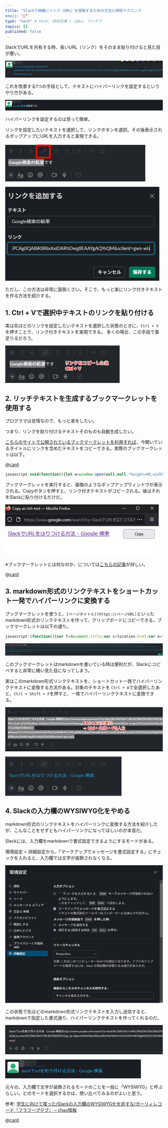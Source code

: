 ```yaml
---
title: "Slackで綺麗にリンク（URL）を投稿するための方法と時短テクニック
emoji: "🌊"
type: "tech" # tech: 技術記事 / idea: アイデア
topics: []
published: false
---
```


SlackでURLを共有する時、長いURL（リンク）をそのまま貼り付けると見た目が悪い。

![](../images/20230720/01.png)

これを改善する1つの手段として、テキストにハイパーリンクを設定するというやり方がある。

![](../images/20230720/02.png)

ハイパーリンクを設定するのは至って簡単。

リンクを設定したいテキストを選択して、リンクボタンを選択。その後表示されるポップアップにURLを入力すると実現できる。

![](../images/20230720/03.png)

![](../images/20230720/04.png)

ただし、この方法は非常に面倒くさい。そこで、もっと楽にリンク付きテキストを作る方法を紹介する。

## 1. Ctrl + Vで選択中テキストのリンクを貼り付ける

実は先ほどのリンクを設定したいテキストを選択した状態のときに、`Ctrl + V`を押すことで、リンク付きテキストを実現できる。
多くの場合、この手段で事足りるだろう。

![](../images/20230720/05.png)

## 2. リッチテキストを生成するブックマークレットを使用する

プログラマは怠惰なので、もっと楽をしたい。

つまり、リンクを貼り付けるテキストそのものも自動生成したい。

[こちらのサイトで公開されているブックマークレットを利用すれば](https://media-massage.net/blog/linkbookmarklet/)、今開いているタイトルにリンクを含めたテキストをコピーできる。実際のブックマークレットは以下。

@[card](https://media-massage.net/blog/linkbookmarklet/)

```js
javascript:void(function(){let w=window.open(null,null,"height=60,width=500"),d=w.document;d.open();d.write('<body style="padding:10px 15px;margin:0;display:flex;flex-flow:row nowrap;align-items:center"><a id="a" style="flex-grow:1" target="_blank"></a><button id="copy" style="width:100px;height:30px;margin-left:10px;cursor:pointer">Copy</button></body>');d.title="Copy as rich-text";let u=window.location.toString(),c=d.getElementById("copy"),a=d.getElementById("a");a.innerHTML=window.document.title;a.href=u;function copyToClip(doc,html,text){function listener(e){e.clipboardData.setData("text/html",html);e.clipboardData.setData("text/plain",text||html);e.preventDefault()}doc.addEventListener("copy",listener);doc.execCommand("copy");doc.removeEventListener("copy",listener)}c.onclick=function(){copyToClip(d,a.outerHTML,u);w.close()};d.close();c.focus()}())
```

ブックマークレットを実行すると、画像のようなポップアップウィンドウが表示される。Copyボタンを押すと、リンク付きテキストがコピーされる。後はそれをSlackに貼り付けるだけだ。

![](../images/20230720/06.png)

※ブックマークレットとは何なのか、については[こちらの記事](https://qiita.com/aqril_1132/items/b5f9040ccb8cbc705d04)が詳しい。

@[card](https://qiita.com/aqril_1132/items/b5f9040ccb8cbc705d04)

## 3. markdown形式のリンクテキストをショートカット一発でハイパーリンクに変換する

ブックマークレットを使うと、`[ページタイトル](https://ページURL)`といったmarkdown形式のリンクテキストを作って、クリップボードにコピーできる。ブックマークレットは以下の通り。

```js
javascript:(function(){var f=document.title;var c=location.href;var e="["+f+"]("+c+")";var b=document.createElement("div");b.appendChild(document.createElement("pre")).textContent=e;var d=b.style;d.position="fixed";d.left="-100%";document.body.appendChild(b);document.getSelection().selectAllChildren(b);var a=document.execCommand("copy");document.body.removeChild(b)})();
```

![](../images/20230720/07.png)

このブックマークレットはmarkdownを書いている時は便利だが、Slackにコピペすると非常に醜い見た目になってしまう。

実はこのmarkdown形式リンクテキストを、ショートカット一発でハイパーリンクテキストに変換する方法がある。対象のテキストを `Ctrl + A`で全選択したあと、`Ctrl + Shift + F`を押すと、一発でハイパーリンクテキストに変換できる。

![](../images/20230720/08.png)

![](../images/20230720/09.png)

## 4. Slackの入力欄のWYSIWYG化をやめる

markdown形式のリンクテキストをハイパーリンクに変換する方法を紹介したが、こんなことをせずともハイパーリンクになってほしいのが本音だ。

Slackには、入力欄をmarkdownで書式設定できるようにするモードがある。

環境設定 > 詳細設定から、「マークアップでメッセージを書式設定する」にチェックを入れると、入力欄では文字が装飾されなくなる。

![](../images/20230720/10.png)

この状態で先ほどのmarkdown形式リンクテキストを入力し送信すると、markdownで指定した書式通り、ハイパーリンクテキストを作ってくれるのだ。

![](../images/20230720/11.png)

![](../images/20230720/12.png)

元々の、入力欄で文字が装飾されるモードのことを一般に「WYSIWYG」と呼ぶらしい。どのモードを選択するかは、使い比べてみるのがよいと思う。

参考: [学生に向けて喋った/Slackの入力欄のWYSIWYG化を許すな/ガーリィレコード『フラフープデブ』 – chao情報](https://chao.tokyo/archives/2319)

@[card](https://chao.tokyo/archives/2319)


